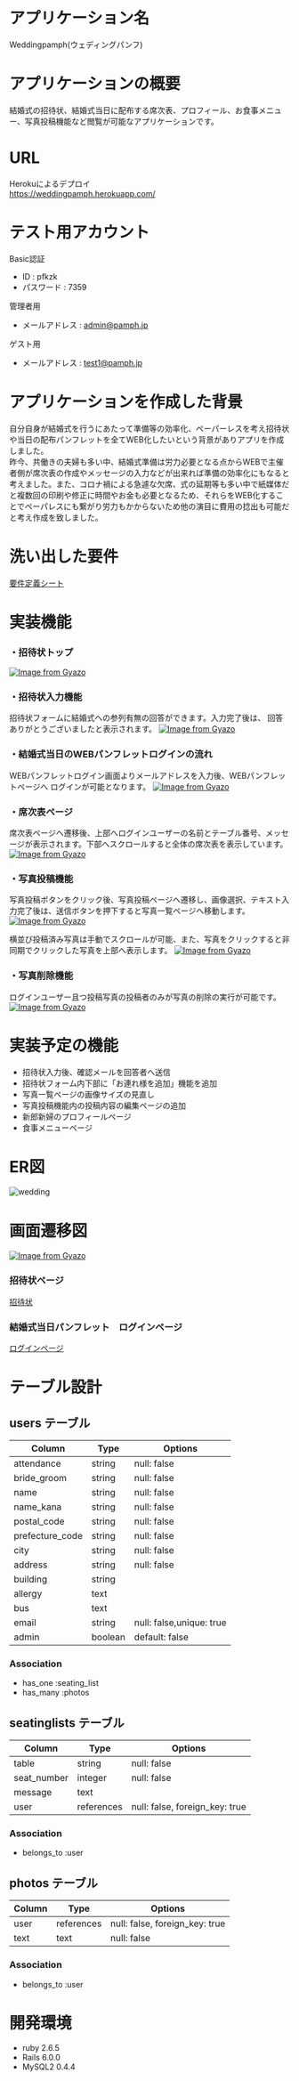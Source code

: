 # アプリケーション名
Weddingpamph(ウェディングパンフ)  

# アプリケーションの概要
結婚式の招待状、結婚式当日に配布する席次表、プロフィール、お食事メニュー、写真投稿機能など閲覧が可能なアプリケーションです。

# URL
Herokuによるデプロイ  
https://weddingpamph.herokuapp.com/

# テスト用アカウント
Basic認証  
- ID : pfkzk  
- パスワード : 7359  

管理者用  
- メールアドレス : admin@pamph.jp  

ゲスト用  
- メールアドレス : test1@pamph.jp  

# アプリケーションを作成した背景
自分自身が結婚式を行うにあたって準備等の効率化、ペーパーレスを考え招待状や当日の配布パンフレットを全てWEB化したいという背景がありアプリを作成しました。  
昨今、共働きの夫婦も多い中、結婚式準備は労力必要となる点からWEBで主催者側が席次表の作成やメッセージの入力などが出来れば準備の効率化にもなると考えました。また、コロナ禍による急遽な欠席、式の延期等も多い中で紙媒体だと複数回の印刷や修正に時間やお金も必要となるため、それらをWEB化することでペーパレスにも繋がり労力もかからないため他の演目に費用の捻出も可能だと考え作成を致しました。

# 洗い出した要件
[要件定義シート](https://docs.google.com/spreadsheets/d/1AScIBReq_3MnZccxr85HZuclkoOBhaAY1jD-Ft3wslw/edit#gid=982722306)

# 実装機能

### ・招待状トップ
[![Image from Gyazo](https://i.gyazo.com/1d586945cfdd867b0c94aab08f9fafad.gif)](https://gyazo.com/1d586945cfdd867b0c94aab08f9fafad)

### ・招待状入力機能
招待状フォームに結婚式への参列有無の回答ができます。入力完了後は、
回答ありがとうございましたと表示されます。
[![Image from Gyazo](https://i.gyazo.com/54f42671f6cb068ab62bebb5a963bfad.gif)](https://gyazo.com/54f42671f6cb068ab62bebb5a963bfad)

### ・結婚式当日のWEBパンフレットログインの流れ
WEBパンフレットログイン画面よりメールアドレスを入力後、WEBパンフレットページへ
ログインが可能となります。
[![Image from Gyazo](https://i.gyazo.com/4d188134c9df85dc1812574780bc99da.gif)](https://gyazo.com/4d188134c9df85dc1812574780bc99da)

### ・席次表ページ
席次表ページへ遷移後、上部へログインユーザーの名前とテーブル番号、メッセージが表示されます。下部へスクロールすると全体の席次表を表示しています。
[![Image from Gyazo](https://i.gyazo.com/3fa9aefcdd4f324492f2c10ba4b05568.gif)](https://gyazo.com/3fa9aefcdd4f324492f2c10ba4b05568)

### ・写真投稿機能
写真投稿ボタンをクリック後、写真投稿ページへ遷移し、画像選択、テキスト入力完了後は、送信ボタンを押下すると写真一覧ページへ移動します。
[![Image from Gyazo](https://i.gyazo.com/1c5e5cfeb8cf1bc4645acc17be252455.gif)](https://gyazo.com/1c5e5cfeb8cf1bc4645acc17be252455)

横並び投稿済み写真は手動でスクロールが可能、また、写真をクリックすると非同期でクリックした写真を上部へ表示します。
[![Image from Gyazo](https://i.gyazo.com/d0601b281d0da5cb37f44c1f746eb560.gif)](https://gyazo.com/d0601b281d0da5cb37f44c1f746eb560)


### ・写真削除機能
ログインユーザー且つ投稿写真の投稿者のみが写真の削除の実行が可能です。
[![Image from Gyazo](https://i.gyazo.com/79a101794129096a8e14458e675c17d7.gif)](https://gyazo.com/79a101794129096a8e14458e675c17d7)

# 実装予定の機能
- 招待状入力後、確認メールを回答者へ送信  
- 招待状フォーム内下部に「お連れ様を追加」機能を追加  
- 写真一覧ページの画像サイズの見直し  
- 写真投稿機能内の投稿内容の編集ページの追加  
- 新郎新婦のプロフィールページ  
- 食事メニューページ

# ER図
![wedding](https://user-images.githubusercontent.com/100673178/166861337-7a52789b-8fc8-4d8e-9e4c-59f9720a6d3d.png)

# 画面遷移図
[![Image from Gyazo](https://i.gyazo.com/951ef69a4902035156cbfbb16348457e.png)](https://gyazo.com/951ef69a4902035156cbfbb16348457e)

### 招待状ページ
[招待状](https://weddingpamph.herokuapp.com/)

### 結婚式当日パンフレット　ログインページ
[ログインページ](https://weddingpamph.herokuapp.com/users/sign_in)


#  テーブル設計

## users テーブル

| Column             | Type    | Options                  |
| ------------------ | ------- | -------------------------|
| attendance         | string  | null: false              |
| bride_groom        | string  | null: false              |
| name               | string  | null: false              |
| name_kana          | string  | null: false              |
| postal_code        | string  | null: false              |
| prefecture_code    | string  | null: false              |
| city               | string  | null: false              |
| address            | string  | null: false              |
| building           | string  |                          |
| allergy            | text    |                          |
| bus                | text    |                          |
| email              | string  | null: false,unique: true |
| admin              | boolean | default: false           |


### Association

- has_one :seating_list
- has_many :photos

## seatinglists テーブル

| Column           | Type       | Options                        |
| ---------------- | ---------- | ------------------------------ |
| table            | string     | null: false                    |
| seat_number      | integer    | null: false                    |
| message          | text       |                                |
| user             | references | null: false, foreign_key: true |

### Association

- belongs_to :user


## photos テーブル

| Column     | Type       | Options                        |
| ---------- | ---------- | ------------------------------ |
| user       | references | null: false, foreign_key: true |
| text       | text       | null: false                    |

### Association

- belongs_to :user

# 開発環境

- ruby 2.6.5
- Rails 6.0.0
- MySQL2 0.4.4